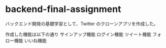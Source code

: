 # backend-final-assignment

バックエンド開発の基礎学習として、Twitter のクローンアプリを作成した。

作成した機能は以下の通り
サインアップ機能
ログイン機能
ツイート機能
フォロー機能
いいね機能
